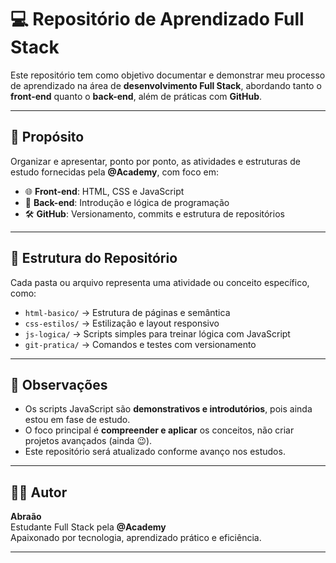 # 💻 Repositório de Aprendizado Full Stack

Este repositório tem como objetivo documentar e demonstrar meu processo de aprendizado na área de **desenvolvimento Full Stack**, abordando tanto o **front-end** quanto o **back-end**, além de práticas com **GitHub**.

---

## 🚀 Propósito

Organizar e apresentar, ponto por ponto, as atividades e estruturas de estudo fornecidas pela **@Academy**, com foco em:

- 🌐 **Front-end**: HTML, CSS e JavaScript
- 🧠 **Back-end**: Introdução e lógica de programação
- 🛠️ **GitHub**: Versionamento, commits e estrutura de repositórios

---

## 📁 Estrutura do Repositório

Cada pasta ou arquivo representa uma atividade ou conceito específico, como:

- `html-basico/` → Estrutura de páginas e semântica
- `css-estilos/` → Estilização e layout responsivo
- `js-logica/` → Scripts simples para treinar lógica com JavaScript
- `git-pratica/` → Comandos e testes com versionamento

---

## 📌 Observações

- Os scripts JavaScript são **demonstrativos e introdutórios**, pois ainda estou em fase de estudo.
- O foco principal é **compreender e aplicar** os conceitos, não criar projetos avançados (ainda 😉).
- Este repositório será atualizado conforme avanço nos estudos.

---

## 👨‍💻 Autor

**Abraão**  
Estudante Full Stack pela **@Academy**  
Apaixonado por tecnologia, aprendizado prático e eficiência.

---

